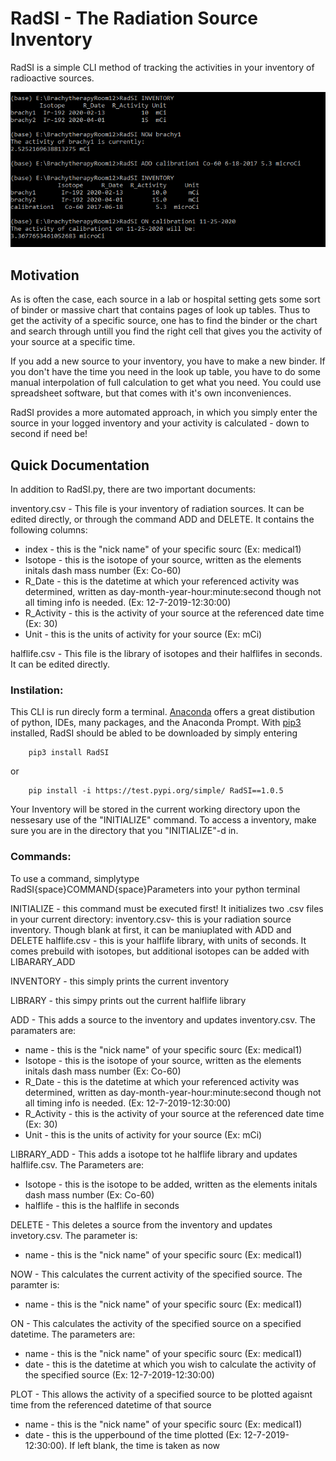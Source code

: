 # RadSI - The Radiation Source Inventory

RadSI is a simple CLI method of tracking the activities in your inventory of radioactive sources.

![RadSI_Demo](RadSI.PNG)

## Motivation 
As is often the case, each source in a lab or hospital setting gets some sort of binder or massive chart that contains pages of look up tables. Thus to get the activity of a specific source, one has to find the binder or the chart and search through untill you find the right cell that gives you the activity of your source at a specific time.

If you add a new source to your inventory, you have to make a new binder. If you don't have the time you need in the look up table, you have to do some manual interpolation of full calculation to get what you need. You could use spreadsheet software, but that comes with it's own inconveniences. 

RadSI provides a more automated approach, in which you simply enter the source in your logged inventory and your activity is calculated - down to second if need be!

## Quick Documentation 
In addition to RadSI.py, there are two important documents:

inventory.csv - This file is your inventory of radiation sources. It can be edited directly, or through the command ADD and DELETE. It contains the following columns:  
- index       - this is the "nick name" of your specific sourc (Ex: medical1)  
- Isotope     - this is the isotope of your source, written as the elements initals dash mass number (Ex: Co-60)  
- R_Date      - this is the datetime at which your referenced activity was determined, written as day-month-year-hour:minute:second though not all timing info is needed.   (Ex: 12-7-2019-12:30:00)  
- R_Activity  - this is the activity of your source at the referenced date time (Ex: 30)  
- Unit        - this is the units of activity for your source (Ex: mCi) 
        
                
halflife.csv - This file is the library of isotopes and their halflifes in seconds. It can be edited directly. 

### Instilation:
This CLI is run direcly form a terminal. [Anaconda](https://www.anaconda.com/products/individual) offers a great distibution of python, IDEs, many packages, and the Anaconda Prompt.
With [pip3](https://pip.pypa.io/en/stable/) installed, RadSI should be abled to be downloaded by simply entering

        pip3 install RadSI

or 

        pip install -i https://test.pypi.org/simple/ RadSI==1.0.5

Your Inventory will be stored in the current working directory upon the nessesary use of the "INITIALIZE" command.
To access a inventory, make sure you are in the directory that you "INITIALIZE"-d in.

### Commands:
To use a command, simplytype RadSI{space}COMMAND{space}Parameters into your python terminal 

INITIALIZE - this command must be executed first! It initializes two .csv files in your current directory:
        inventory.csv- this is your radiation source inventory. Though blank at first, it can be maniuplated with ADD and DELETE
        halflife.csv - this is your halflife library, with units of seconds. It comes prebuild with isotopes, but additional isotopes can be added with LIBARARY_ADD

INVENTORY - this simply prints the current inventory

LIBRARY - this simpy prints out the current halflife library

ADD - This adds a source to the inventory and updates inventory.csv. The paramaters are:  
- name        - this is the "nick name" of your specific sourc (Ex: medical1)  
- Isotope     - this is the isotope of your source, written as the elements initals dash mass number (Ex: Co-60)  
- R_Date      - this is the datetime at which your referenced activity was determined, written as day-month-year-hour:minute:second though not all timing info is needed. (Ex: 12-7-2019-12:30:00)  
- R_Activity  - this is the activity of your source at the referenced date time (Ex: 30)  
- Unit        - this is the units of activity for your source (Ex: mCi)  

LIBRARY_ADD - This adds a isotope tot he halflife library and updates halflife.csv. The Parameters are:
- Isotope     - this is the isotope to be added, written as the elements initals dash mass number (Ex: Co-60)
- halflife    - this is the halflife in seconds
        
DELETE - This deletes a source from the inventory and updates invetory.csv. The parameter is:
- name       - this is the "nick name" of your specific sourc (Ex: medical1)  
        
NOW - This calculates the current activity of the specified source. The paramter is:
- name       - this is the "nick name" of your specific sourc (Ex: medical1)  
        
ON - This calculates the activity of the specified source on a specified datetime. The parameters are:
- name       - this is the "nick name" of your specific sourc (Ex: medical1) 
- date       - this is the datetime at which you wish to calculate the activity of the specified source (Ex: 12-7-2019-12:30:00)  
        
PLOT - This allows the activity of a specified source to be plotted agaisnt time from the referenced datetime of that source
- name       - this is the "nick name" of your specific sourc (Ex: medical1)
- date       - this is the upperbound of the time plotted (Ex: 12-7-2019-12:30:00). If left blank, the time is taken as now  
